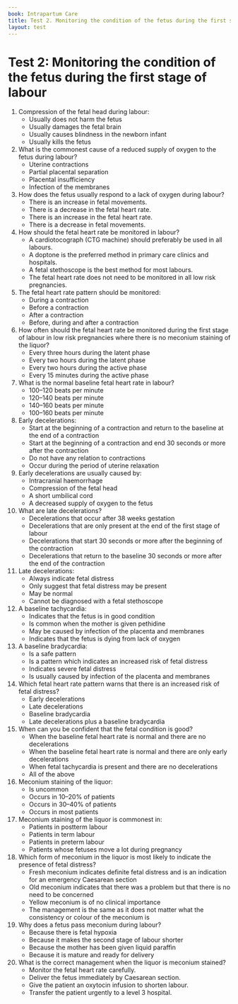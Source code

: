 ```yaml
---
book: Intrapartum Care
title: Test 2. Monitoring the condition of the fetus during the first stage of labour
layout: test
---
```


# Test 2: Monitoring the condition of the fetus during the first stage of labour

1.	Compression of the fetal head during labour:
	*	Usually does not harm the fetus
	*	Usually damages the fetal brain
	*	Usually causes blindness in the newborn infant
	*	Usually kills the fetus
2.	What is the commonest cause of a reduced supply of oxygen to the fetus during labour?
	*	Uterine contractions
	*	Partial placental separation
	*	Placental insufficiency
	*	Infection of the membranes
3.	How does the fetus usually respond to a lack of oxygen during labour?
	*	There is an increase in fetal movements.
	*	There is a decrease in the fetal heart rate.
	*	There is an increase in the fetal heart rate.
	*	There is a decrease in fetal movements.
4.	How should the fetal heart rate be monitored in labour?
	*	A cardiotocograph (CTG machine) should preferably be used in all labours.
	*	A doptone is the preferred method in primary care clinics and hospitals.
	*	A fetal stethoscope is the best method for most labours.
	*	The fetal heart rate does not need to be monitored in all low risk pregnancies.
5.	The fetal heart rate pattern should be monitored:
	*	During a contraction
	*	Before a contraction
	*	After a contraction
	*	Before, during and after a contraction 
6.	How often should the fetal heart rate be monitored during the first stage of labour in low risk pregnancies where there is no meconium staining of the liquor?
	*	Every three hours during the latent phase
	*	Every two hours during the latent phase
	*	Every two hours during the active phase
	*	Every 15 minutes during the active phase
7.	What is the normal baseline fetal heart rate in labour?
	*	100–120 beats per minute
	*	120–140 beats per minute
	*	140–160 beats per minute
	*	100–160 beats per minute
8.	Early decelerations:
	*	Start at the beginning of a contraction and return to the baseline at the end of a contraction
	*	Start at the beginning of a contraction and end 30 seconds or more after the contraction
	*	Do not have any relation to contractions
	*	Occur during the period of uterine relaxation
9.	Early decelerations are usually caused by:
	*	Intracranial haemorrhage
	*	Compression of the fetal head
	*	A short umbilical cord
	*	A decreased supply of oxygen to the fetus
10.	What are late decelerations?
	*	Decelerations that occur after 38 weeks gestation
	*	Decelerations that are only present at the end of the first stage of labour
	*	Decelerations that start 30 seconds or more after the beginning of the contraction
	*	Decelerations that return to the baseline 30 seconds or more after the end of the contraction
11.	Late decelerations:
	*	Always indicate fetal distress
	*	Only suggest that fetal distress may be present
	*	May be normal
	*	Cannot be diagnosed with a fetal stethoscope
12.	A baseline tachycardia:
	*	Indicates that the fetus is in good condition
	*	Is common when the mother is given pethidine
	*	May be caused by infection of the placenta and membranes
	*	Indicates that the fetus is dying from lack of oxygen
13.	A baseline bradycardia:
	*	Is a safe pattern
	*	Is a pattern which indicates an increased risk of fetal distress
	*	Indicates severe fetal distress
	*	Is usually caused by infection of the placenta and membranes
14.	Which fetal heart rate pattern warns that there is an increased risk of fetal distress?
	*	Early decelerations
	*	Late decelerations
	*	Baseline bradycardia
	*	Late decelerations plus a baseline bradycardia
15.	When can you be confident that the fetal condition is good?
	*	When the baseline fetal heart rate is normal and there are no decelerations
	*	When the baseline fetal heart rate is normal and there are only early decelerations
	*	When fetal tachycardia is present and there are no decelerations
	*	All of the above
16.	Meconium staining of the liquor:
	*	Is uncommon
	*	Occurs in 10–20% of patients
	*	Occurs in 30–40% of patients
	*	Occurs in most patients
17.	Meconium staining of the liquor is commonest in:
	*	Patients in postterm labour
	*	Patients in term labour
	*	Patients in preterm labour
	*	Patients whose fetuses move a lot during pregnancy
18.	Which form of meconium in the liquor is most likely to indicate the presence of fetal distress?
	*	Fresh meconium indicates definite fetal distress and is an indication for an emergency Caesarean section
	*	Old meconium indicates that there was a problem but that there is no need to be concerned
	*	Yellow meconium is of no clinical importance
	*	The management is the same as it does not matter what the consistency or colour of the meconium is
19.	Why does a fetus pass meconium during labour?
	*	Because there is fetal hypoxia
	*	Because it makes the second stage of labour shorter
	*	Because the mother has been given liquid paraffin
	*	Because it is mature and ready for delivery
20.	What is the correct management when the liquor is meconium stained?
	*	Monitor the fetal heart rate carefully.
	*	Deliver the fetus immediately by Caesarean section.
	*	Give the patient an oxytocin infusion to shorten labour.
	*	Transfer the patient urgently to a level 3 hospital.
